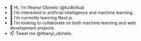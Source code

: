 - 👋 Hi, I’m Ifeanyi Obinelo (@kz4killua)
- 👀 I’m interested in artificial intelligence and machine learning.
- 🌱 I’m currently learning Next.js.
- 💞️ I’m looking to collaborate on both machine learning and web development projects.
- 📫 Tweet me @ifeanyi_obinelo.

<!---
kz4killua/kz4killua is a ✨ special ✨ repository because its `README.md` (this file) appears on your GitHub profile.
You can click the Preview link to take a look at your changes.
--->
